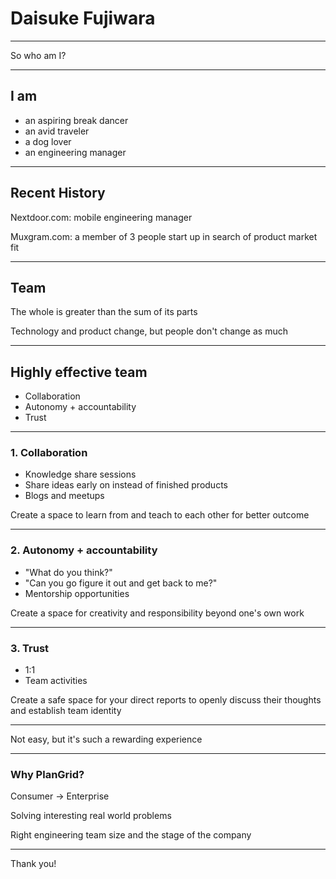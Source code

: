 # Daisuke Fujiwara 

---

So who am I?

---

## I am
- an aspiring break dancer
- an avid traveler
- a dog lover
- an engineering manager

---

## Recent History

Nextdoor.com: mobile engineering manager

Muxgram.com: a member of 3 people start up in search of product market fit

---

## Team

The whole is greater than the sum of its parts

Technology and product change, but people don't change as much

---

## Highly effective team

- Collaboration
- Autonomy + accountability
- Trust

---

### 1. Collaboration

- Knowledge share sessions 
- Share ideas early on instead of finished products
- Blogs and meetups

Create a space to learn from and teach to each other for better outcome

---

### 2. Autonomy + accountability

- "What do you think?" 
- "Can you go figure it out and get back to me?"
- Mentorship opportunities

Create a space for creativity and responsibility beyond one's own work

---

### 3. Trust

- 1:1
- Team activities

Create a safe space for your direct reports to openly discuss their thoughts and establish team identity

---

Not easy, but it's such a rewarding experience

---

### Why PlanGrid?

Consumer -> Enterprise

Solving interesting real world problems

Right engineering team size and the stage of the company

---

Thank you!